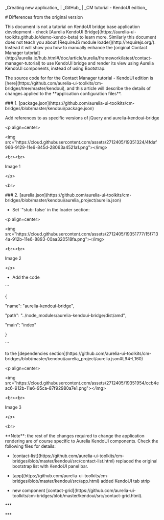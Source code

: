 \_Creating new application\_ \| \_GitHub\_ \| \_CM tutorial - KendoUI edition\_

\# Differences from the original version



This document is not a tutorial on KendoUI bridge base application development - check \[Aurelia KendoUI Bridge\]\(https:\/\/aurelia-ui-toolkits.github.io\/demo-kendo-beta\) to learn more. Similarly this document does not teach you about \[RequireJS module loader\]\(http:\/\/requirejs.org\/\). Instead it will show you how to manually enhance the \[original Contact Manager tutorial\]\(http:\/\/aurelia.io\/hub.html\#\/doc\/article\/aurelia\/framework\/latest\/contact-manager-tutorial\) to use KendoUI bridge and render its view using Aurelia KendoUI components, instead of using Bootstrap.



The source code for for the Contact Manager tutorial - KendoUI edition is \[here\]\(https:\/\/github.com\/aurelia-ui-toolkits\/cm-bridges\/tree\/master\/kendoui\), and this article will describe the details of changes applied to the \*\*application configuration files\*\*.



\#\#\# 1. \[package.json\]\(https:\/\/github.com\/aurelia-ui-toolkits\/cm-bridges\/blob\/master\/kendoui\/package.json\)

Add references to as specific versions of jQuery and aurelia-kendoui-bridge

&lt;p align=center&gt;

 &lt;img src="https:\/\/cloud.githubusercontent.com\/assets\/2712405\/19351324\/4fdaf966-9129-11e6-845d-28063a4521a1.png"&gt;&lt;\/img&gt;

 &lt;br&gt;&lt;br&gt;

Image 1

&lt;\/p&gt;



&lt;br&gt;



\#\#\# 2. \[aurelia.json\]\(https:\/\/github.com\/aurelia-ui-toolkits\/cm-bridges\/blob\/master\/kendoui\/aurelia\_project\/aurelia.json\)

- Set \`"stub: false\` in the loader section:

&lt;p align=center&gt;

 &lt;img src="https:\/\/cloud.githubusercontent.com\/assets\/2712405\/19351777\/15f7134a-912b-11e6-8893-00aa320518fa.png"&gt;&lt;\/img&gt;

 &lt;br&gt;&lt;br&gt;

Image 2

&lt;\/p&gt;



- Add the code

 \`\`\`

 {

 "name": "aurelia-kendoui-bridge",

 "path": "..\/node\_modules\/aurelia-kendoui-bridge\/dist\/amd",

 "main": "index"

 }

 \`\`\`

 to the \[dependencies section\]\(https:\/\/github.com\/aurelia-ui-toolkits\/cm-bridges\/blob\/master\/kendoui\/aurelia\_project\/aurelia.json\#L94-L160\)



&lt;p align=center&gt;

 &lt;img src="https:\/\/cloud.githubusercontent.com\/assets\/2712405\/19351954\/ccb4eac6-912b-11e6-95ca-87f92980a7e1.png"&gt;&lt;\/img&gt;

 &lt;br&gt;&lt;br&gt;

Image 3

&lt;\/p&gt;



&lt;br&gt;



\*\*Note\*\*: the rest of the changes required to change the application rendering are of course specific to Aurelia KendoUI components. Check the following files for details:



- \[contact-list\]\(https:\/\/github.com\/aurelia-ui-toolkits\/cm-bridges\/blob\/master\/kendoui\/src\/contact-list.html\) replaced the original bootstrap list with KendoUI panel bar.



- \[app\]\(https:\/\/github.com\/aurelia-ui-toolkits\/cm-bridges\/blob\/master\/kendoui\/src\/app.html\) added KendoUI tab strip



- new component \[contact-grid\]\(https:\/\/github.com\/aurelia-ui-toolkits\/cm-bridges\/blob\/master\/kendoui\/src\/contact-grid.html\).



\*\*\*

\*\*\*



